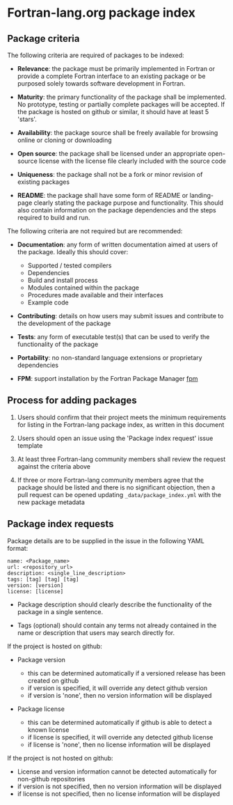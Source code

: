 # Fortran-lang.org package index


## Package criteria

The following criteria are required of packages to be indexed:

- __Relevance__: the package must be primarily implemented in Fortran or provide
a complete Fortran interface to an existing package or be purposed solely towards
software development in Fortran.

- __Maturity__: the primary functionality of the package shall be implemented.
No prototype, testing or partially complete packages will be accepted.
If the package is hosted on github or similar, it should have at least 5 'stars'.

- __Availability__: the package source shall be freely available for browsing online
or cloning or downloading

- __Open source__: the package shall be licensed under an appropriate open-source license
with the license file clearly included with the source code

- __Uniqueness__: the package shall not be a fork or minor revision of existing packages

- __README__: the package shall have some form of README or landing-page clearly
stating the package purpose and functionality. This should also contain information
on the package dependencies and the steps required to build and run.


The following criteria are not required but are recommended:

- __Documentation__: any form of written documentation aimed at users of the package. Ideally
this should cover:
  - Supported / tested compilers
  - Dependencies
  - Build and install process
  - Modules contained within the package
  - Procedures made available and their interfaces
  - Example code

- __Contributing__: details on how users may submit issues and contribute to the development of the
package

- __Tests__: any form of executable test(s) that can be used to verify the functionality of the package

- __Portability__: no non-standard language extensions or proprietary dependencies

- __FPM__: support installation by the Fortran Package Manager [fpm](https://github.com/fortran-lang/fpm)


## Process for adding packages

1. Users should confirm that their project meets the minimum requirements for listing in the 
Fortran-lang package index, as written in this document

2. Users should open an issue using the 'Package index request' issue template

3. At least three Fortran-lang community members shall review the request against the criteria above

4. If three or more Fortran-lang community members agree that the package should be listed and there is no significant objection, then a pull
request can be opened updating `_data/package_index.yml` with the new package metadata


## Package index requests

Package details are to be supplied in the issue in the following YAML format:

```
name: <Package_name>
url: <repository_url>
description: <single_line_description>
tags: [tag] [tag] [tag]
version: [version]
license: [license]
```

- Package description should clearly describe the functionality of the package in a single sentence.

- Tags (optional) should contain any terms not already contained in the name or description that 
users may search directly for.

If the project is hosted on github:

- Package version
  - this can be determined automatically if a versioned release has been created on github
  - if version is specified, it will override any detect github version
  - if version is 'none', then no version information will be displayed

- Package license
  - this can be determined automatically if github is able to detect a known license
  - if license is specified, it will override any detected github license
  - if license is 'none', then no license information will be displayed

If the project is not hosted on github:

- License and version information cannot be detected automatically for non-github repositories
- if version is not specified, then no version information will be displayed
- if license is not specified, then no license information will be displayed



